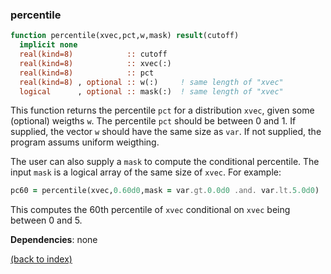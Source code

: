 ### percentile

```fortran
function percentile(xvec,pct,w,mask) result(cutoff)
  implicit none
  real(kind=8)            :: cutoff
  real(kind=8)            :: xvec(:)
  real(kind=8)            :: pct
  real(kind=8) , optional :: w(:)     ! same length of "xvec"
  logical      , optional :: mask(:)  ! same length of "xvec"
```

This function returns the percentile ```pct``` for a distribution ```xvec```, given some (optional) weigths ```w```. The percentile ```pct``` should be between 0 and 1. If supplied, the vector ```w``` should have the same size as ```var```. If not supplied, the program assums uniform weigthing.

The user can also supply a ```mask``` to compute the conditional percentile. The input ```mask``` is a logical array of the same size of ```xvec```. For example:

```fortran
pc60 = percentile(xvec,0.60d0,mask = var.gt.0.0d0 .and. var.lt.5.0d0)
```

This computes the 60th percentile of ```xvec``` conditional on ```xvec``` being between 0 and 5.

**Dependencies**: none

[(back to index)](../index.md)
